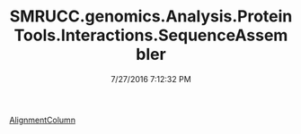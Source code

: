 ﻿---
title: SMRUCC.genomics.Analysis.ProteinTools.Interactions.SequenceAssembler
date: 7/27/2016 7:12:32 PM
---

[AlignmentColumn](T-SMRUCC.genomics.Analysis.ProteinTools.Interactions.SequenceAssembler.AlignmentColumn.html)
